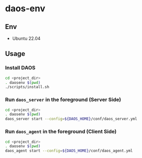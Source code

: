 # daos-env
## Env
+ Ubuntu 22.04


## Usage
### Install DAOS
```bash
cd <project_dir>
. daosenv $(pwd)
./scripts/install.sh
```

### Run `daos_server` in the foreground (Server Side)
```bash
cd <project_dir>
. daosenv $(pwd)
daos_server start --config=${DAOS_HOME}/conf/daos_server.yml
```

### Run `daos_agent` in the foreground (Client Side)
```bash
cd <project_dir>
. daosenv $(pwd)
daos_agent start --config=${DAOS_HOME}/conf/daos_agent.yml
```
